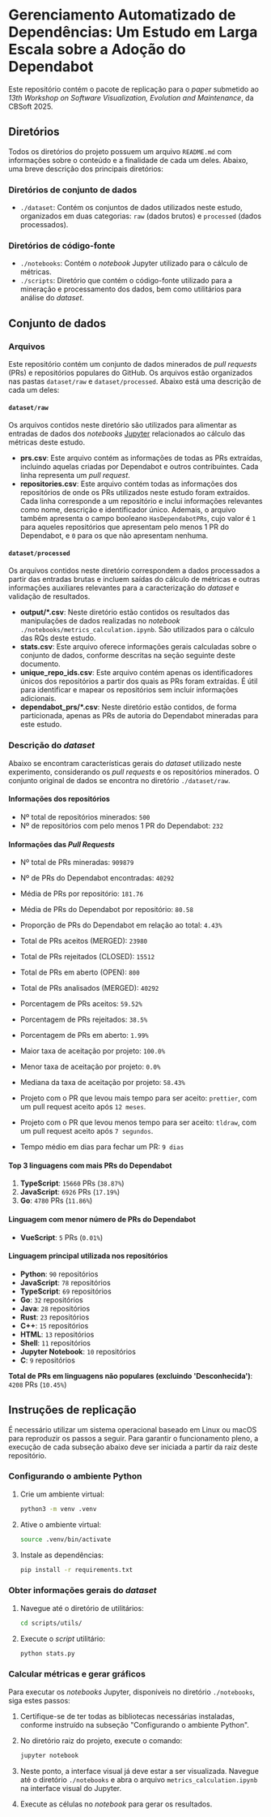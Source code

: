 # Gerenciamento Automatizado de Dependências: Um Estudo em Larga Escala sobre a Adoção do Dependabot

Este repositório contém o pacote de replicação para o _paper_ submetido ao _13th Workshop on Software Visualization, Evolution and Maintenance_, da CBSoft 2025.

## Diretórios

Todos os diretórios do projeto possuem um arquivo `README.md` com informações sobre o conteúdo e a finalidade de cada um deles. 
Abaixo, uma breve descrição dos principais diretórios:

### Diretórios de conjunto de dados

* `./dataset`: Contém os conjuntos de dados utilizados neste estudo, organizados em duas categorias: `raw` (dados brutos) e `processed` (dados processados).

### Diretórios de código-fonte

* `./notebooks`: Contém o _notebook_ Jupyter utilizado para o cálculo de métricas.
* `./scripts`: Diretório que contém o código-fonte utilizado para a mineração e processamento dos dados, bem como utilitários para análise do _dataset_.

## Conjunto de dados

### Arquivos

Este repositório contém um conjunto de dados minerados de _pull requests_ (PRs) e repositórios populares do GitHub. Os arquivos estão organizados nas pastas `dataset/raw` e `dataset/processed`. Abaixo está uma descrição de cada um deles:

#### `dataset/raw`

Os arquivos contidos neste diretório são utilizados para alimentar as entradas de dados dos _notebooks_ [Jupyter](https://jupyter.org/) relacionados ao cálculo das métricas deste estudo.

- **prs.csv**: Este arquivo contém as informações de todas as PRs extraídas, incluindo aquelas criadas por Dependabot e outros contribuintes. Cada linha representa um _pull request_.
- **repositories.csv**: Este arquivo contém todas as informações dos repositórios de onde os PRs utilizados neste estudo foram extraídos. Cada linha corresponde a um repositório e inclui informações relevantes como nome, descrição e identificador único. 
Ademais, o arquivo também apresenta o campo booleano `HasDependabotPRs`, cujo valor é `1` para aqueles repositórios que apresentam pelo menos 1 PR do Dependabot, e `0` para os que não apresentam nenhuma.

#### `dataset/processed`

Os arquivos contidos neste diretório correspondem a dados processados a partir das entradas brutas e incluem saídas do cálculo de métricas e outras informações auxiliares relevantes para a caracterização do _dataset_ e validação de resultados.

- **output/*.csv**: Neste diretório estão contidos os resultados das manipulações de dados realizadas no _notebook_ `./notebooks/metrics_calculation.ipynb`. São utilizados para o cálculo das RQs deste estudo.
- **stats.csv**: Este arquivo oferece informações gerais calculadas sobre o conjunto de dados, conforme descritas na seção seguinte deste documento.
- **unique_repo_ids.csv**: Este arquivo contém apenas os identificadores únicos dos repositórios a partir dos quais as PRs foram extraídas. É útil para identificar e mapear os repositórios sem incluir informações adicionais.
- **dependabot_prs/*.csv**: Neste diretório estão contidos, de forma particionada, apenas as PRs de autoria do Dependabot mineradas para este estudo.

### Descrição do _dataset_

Abaixo se encontram características gerais do _dataset_ utilizado neste experimento, considerando os _pull requests_ e os repositórios minerados. O conjunto original de dados se encontra no diretório `./dataset/raw`.

#### Informações dos repositórios

- Nº total de repositórios minerados: `500`
- Nº de repositórios com pelo menos 1 PR do Dependabot: `232`

#### Informações das _Pull Requests_

- Nº total de PRs mineradas: `909879`
- Nº de PRs do Dependabot encontradas: `40292`
- Média de PRs por repositório: `181.76`
- Média de PRs do Dependabot por repositório: `80.58`
- Proporção de PRs do Dependabot em relação ao total: `4.43%`


- Total de PRs aceitos (MERGED): `23980`
- Total de PRs rejeitados (CLOSED): `15512`
- Total de PRs em aberto (OPEN): `800`
- Total de PRs analisados (MERGED): `40292`


- Porcentagem de PRs aceitos: `59.52%`
- Porcentagem de PRs rejeitados: `38.5%`
- Porcentagem de PRs em aberto: `1.99%`


- Maior taxa de aceitação por projeto: `100.0%`
- Menor taxa de aceitação por projeto: `0.0%`
- Mediana da taxa de aceitação por projeto: `58.43%`

- Projeto com o PR que levou mais tempo para ser aceito: `prettier`, com um pull request aceito após `12 meses`.
- Projeto com o PR que levou menos tempo para ser aceito: `tldraw`, com um pull request aceito após `7 segundos`.
- Tempo médio em dias para fechar um PR: `9 dias`

#### Top 3 linguagens com mais PRs do Dependabot
1. **TypeScript**: `15660` PRs (`38.87%`)
2. **JavaScript**: `6926` PRs (`17.19%`)
3. **Go**: `4780` PRs (`11.86%`)

#### Linguagem com menor número de PRs do Dependabot

- **VueScript**: `5` PRs (`0.01%`)

#### Linguagem principal utilizada nos repositórios

- **Python**: `90` repositórios
- **JavaScript**: `78` repositórios
- **TypeScript**: `69` repositórios
- **Go**: `32` repositórios
- **Java**: `28` repositórios
- **Rust**: `23` repositórios
- **C++**: `15` repositórios
- **HTML**: `13` repositórios
- **Shell**: `11` repositórios
- **Jupyter Notebook**: `10` repositórios
- **C**: `9` repositórios

**Total de PRs em linguagens não populares (excluindo 'Desconhecida')**: `4208` PRs (`10.45%`)

## Instruções de replicação

É necessário utilizar um sistema operacional baseado em Linux ou macOS para reproduzir os passos a seguir. Para garantir o funcionamento pleno,
a execução de cada subseção abaixo deve ser iniciada a partir da raiz deste repositório.

### Configurando o ambiente Python

1. Crie um ambiente virtual:

    ```bash
    python3 -m venv .venv
    ```

2. Ative o ambiente virtual:

    ```bash
    source .venv/bin/activate
    ```

3. Instale as dependências:

    ```bash
    pip install -r requirements.txt
    ```

### Obter informações gerais do _dataset_

1. Navegue até o diretório de utilitários:

    ```bash
    cd scripts/utils/
    ```

2. Execute o _script_ utilitário:

    ```bash
    python stats.py
    ```

### Calcular métricas e gerar gráficos

Para executar os _notebooks_ Jupyter, disponíveis no diretório `./notebooks`, siga estes passos:

1. Certifique-se de ter todas as bibliotecas necessárias instaladas, conforme instruído na subseção "Configurando o ambiente Python".

2. No diretório raiz do projeto, execute o comando:

    ```bash
    jupyter notebook
    ```

3. Neste ponto, a interface visual já deve estar a ser visualizada. Navegue até o diretório `./notebooks` e abra o arquivo `metrics_calculation.ipynb` na interface visual do Jupyter.

4. Execute as células no _notebook_ para gerar os resultados.
